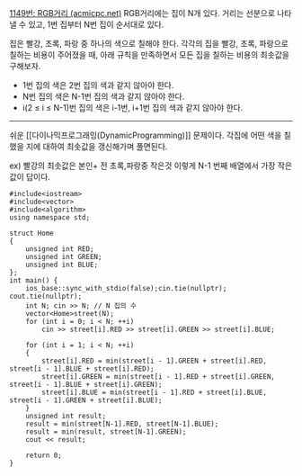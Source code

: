 [1149번: RGB거리 (acmicpc.net)](https://www.acmicpc.net/problem/1149)
RGB거리에는 집이 N개 있다. 거리는 선분으로 나타낼 수 있고, 1번 집부터 N번 집이 순서대로 있다.

집은 빨강, 초록, 파랑 중 하나의 색으로 칠해야 한다. 각각의 집을 빨강, 초록, 파랑으로 칠하는 비용이 주어졌을 때, 아래 규칙을 만족하면서 모든 집을 칠하는 비용의 최솟값을 구해보자.

- 1번 집의 색은 2번 집의 색과 같지 않아야 한다.
- N번 집의 색은 N-1번 집의 색과 같지 않아야 한다.
- i(2 ≤ i ≤ N-1)번 집의 색은 i-1번, i+1번 집의 색과 같지 않아야 한다.
-----------------------------------------------
쉬운 [[다이나믹프로그래밍(DynamicProgramming)]] 문제이다. 각집에 어떤 색을 칠했을 지에 대하여 최솟값을 갱신해가며 풀면된다.

ex) 빨강의 최솟값은 본인+ 전 초록,파랑중 작은것
이렇게 N-1 번째 배열에서 가장 작은값이 답이다.
```
#include<iostream>
#include<vector>
#include<algorithm>
using namespace std;

struct Home
{
    unsigned int RED;
    unsigned int GREEN;
    unsigned int BLUE;
};
int main() {
    ios_base::sync_with_stdio(false);cin.tie(nullptr); cout.tie(nullptr);
    int N; cin >> N; // N 집의 수
    vector<Home>street(N);
    for (int i = 0; i < N; ++i)
        cin >> street[i].RED >> street[i].GREEN >> street[i].BLUE;

    for (int i = 1; i < N; ++i)
    {
        street[i].RED = min(street[i - 1].GREEN + street[i].RED, street[i - 1].BLUE + street[i].RED);
        street[i].GREEN = min(street[i - 1].RED + street[i].GREEN, street[i - 1].BLUE + street[i].GREEN);
        street[i].BLUE = min(street[i - 1].RED + street[i].BLUE, street[i - 1].GREEN + street[i].BLUE);
    }
    unsigned int result;
    result = min(street[N-1].RED, street[N-1].BLUE);
    result = min(result, street[N-1].GREEN);
    cout << result;
   
    return 0;
}
```